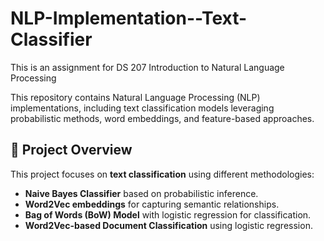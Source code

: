 # NLP-Implementation--Text-Classifier
This is an assignment for DS 207	Introduction to Natural Language Processing

This repository contains Natural Language Processing (NLP) implementations, including text classification models leveraging probabilistic methods, word embeddings, and feature-based approaches.

## 📌 Project Overview
This project focuses on **text classification** using different methodologies:
- **Naive Bayes Classifier** based on probabilistic inference.
- **Word2Vec embeddings** for capturing semantic relationships.
- **Bag of Words (BoW) Model** with logistic regression for classification.
- **Word2Vec-based Document Classification** using logistic regression.


